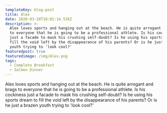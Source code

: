 ```yaml
---
templateKey: blog-post
title: Alex
date: 2020-03-28T18:01:14.536Z
description: >-
  Alex loves sports and hanging out at the beach. He is quite arrogant and brags
  to everyone that he is going to be a professional athlete. Is his cockiness
  just a facade to mask his crushing self-doubt? Is he using his sports dream to
  fill the void left by the disappearance of his parents? Or is he just a brazen
  youth trying to 'look cool?'
featuredpost: true
featuredimage: /img/Alex.png
tags:
  - Complete Breakfast
  - Salmon Dinner
---
```

Alex loves sports and hanging out at the beach. He is quite arrogant and brags to everyone that he is going to be a professional athlete. Is his cockiness just a facade to mask his crushing self-doubt? Is he using his sports dream to fill the void left by the disappearance of his parents? Or is he just a brazen youth trying to 'look cool?'
